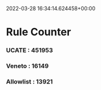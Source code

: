 2022-03-28 16:34:14.624458+00:00
# Rule Counter 
 ### UCATE : 451953

 ### Veneto : 16149

 ### Allowlist : 13921